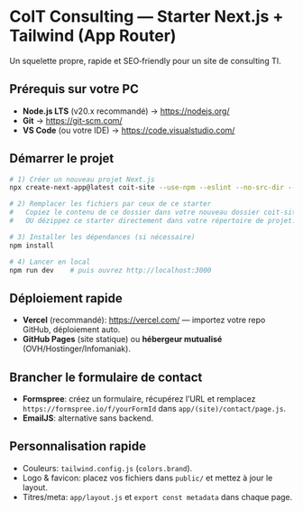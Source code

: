 # CoIT Consulting — Starter Next.js + Tailwind (App Router)

Un squelette propre, rapide et SEO‑friendly pour un site de consulting TI.

## Prérequis sur votre PC
- **Node.js LTS** (v20.x recommandé) → https://nodejs.org/
- **Git** → https://git-scm.com/
- **VS Code** (ou votre IDE) → https://code.visualstudio.com/

## Démarrer le projet
```bash
# 1) Créer un nouveau projet Next.js
npx create-next-app@latest coit-site --use-npm --eslint --no-src-dir --app --tailwind --ts=false

# 2) Remplacer les fichiers par ceux de ce starter
#   Copiez le contenu de ce dossier dans votre nouveau dossier coit-site (écrasez les fichiers).
#   OU dézippez ce starter directement dans votre répertoire de projet.

# 3) Installer les dépendances (si nécessaire)
npm install

# 4) Lancer en local
npm run dev    # puis ouvrez http://localhost:3000
```

## Déploiement rapide
- **Vercel** (recommandé): https://vercel.com/ — importez votre repo GitHub, déploiement auto.
- **GitHub Pages** (site statique) ou **hébergeur mutualisé** (OVH/Hostinger/Infomaniak).

## Brancher le formulaire de contact
- **Formspree**: créez un formulaire, récupérez l’URL et remplacez `https://formspree.io/f/yourFormId` dans `app/(site)/contact/page.js`.
- **EmailJS**: alternative sans backend.

## Personnalisation rapide
- Couleurs: `tailwind.config.js` (`colors.brand`).
- Logo & favicon: placez vos fichiers dans `public/` et mettez à jour le layout.
- Titres/meta: `app/layout.js` et `export const metadata` dans chaque page.
